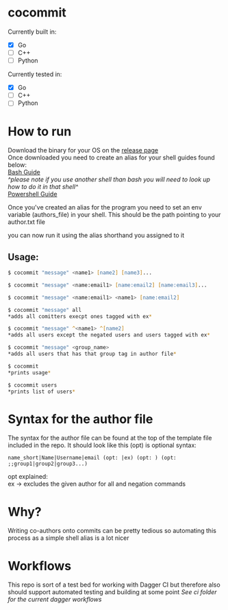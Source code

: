 # cocommit
Currently built in:
- [x] Go
- [ ] C++
- [ ] Python

Currently tested in:
- [x] Go
- [ ] C++
- [ ] Python

# How to run
Download the binary for your OS on the [release page](https://github.com/Slug-Boi/cocommit/releases)  
Once downloaded you need to create an alias for your shell guides found below:  
[Bash Guide](https://linuxize.com/post/how-to-create-bash-aliases/)  
*^please note if you use another shell than bash you will need to look up how to do it in that shell^*  
[Powershell Guide](https://learn.microsoft.com/en-us/powershell/module/microsoft.powershell.utility/set-alias?view=powershell-7.4)  

Once you've created an alias for the program you need to set an env variable (authors_file) in your shell. This should be the path pointing to your author.txt file   

you can now run it using the alias shorthand you assigned to it 
## Usage:
```zsh
$ cocommit "message" <name1> [name2] [name3]...

$ cocommit "message" <name:email1> [name:email2] [name:email3]...

$ cocommit "message" <name:email1> <name1> [name:email2]

$ cocommit "message" all
*adds all comitters execpt ones tagged with ex*

$ cocommit "message" ^<name1> ^[name2]
*adds all users except the negated users and users tagged with ex*

$ cocommit "message" <group_name>
*adds all users that has that group tag in author file*

$ cocommit
*prints usage*

$ cocommit users
*prints list of users*
```

# Syntax for the author file
The syntax for the author file can be found at the top of the template file included in the repo. It should look like this (opt) is optional syntax:  
```
name_short|Name|Username|email (opt: |ex) (opt: ) (opt: ;;group1|group2|group3...)
```
opt explained:  
ex -> excludes the given author for all and negation commands

# Why?
Writing co-authors onto commits can be pretty tedious so automating this process as a simple shell alias is a lot nicer

# Workflows
This repo is sort of a test bed for working with Dagger CI but therefore also should support automated testing and building at some point 
*See ci folder for the current dagger workflows*

